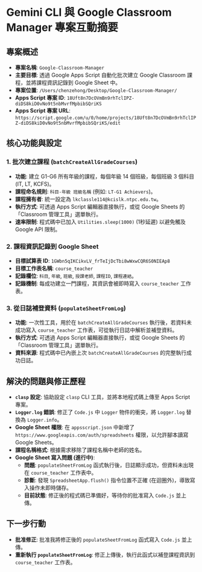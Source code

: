 # Gemini CLI 與 Google Classroom Manager 專案互動摘要

## 專案概述
- **專案名稱**: `Google-Classroom-Manager`
- **主要目標**: 透過 Google Apps Script 自動化批次建立 Google Classroom 課程，並將課程資訊記錄到 Google Sheet 中。
- **專案位置**: `/Users/chenzehong/Desktop/Google-Classroom-Manager/`
- **Apps Script 專案 ID**: `18Uft8n7DcOVmBn9rhTclIPZ-diDS8kiD0vNo9t5nbMvrfMpbibSQriKS`
- **Apps Script 專案 URL**: `https://script.google.com/u/0/home/projects/18Uft8n7DcOVmBn9rhTclIPZ-diDS8kiD0vNo9t5nbMvrfMpbibSQriKS/edit`

## 核心功能與設定
### 1. 批次建立課程 (`batchCreateAllGradeCourses`)
- **功能**: 建立 G1-G6 所有年級的課程，每個年級 14 個班級，每個班級 3 個科目 (IT, LT, KCFS)。
- **課程命名規則**: `科目-年級 班級名稱` (例如: `LT-G1 Achievers`)。
- **課程擁有者**: 統一設定為 `lkclassle114@kcislk.ntpc.edu.tw`。
- **執行方式**: 可透過 Apps Script 編輯器直接執行，或從 Google Sheets 的「Classroom 管理工具」選單執行。
- **速率限制**: 程式碼中已加入 `Utilities.sleep(1000)` (1秒延遲) 以避免觸及 Google API 限制。

### 2. 課程資訊記錄到 Google Sheet
- **目標試算表 ID**: `1GWbn5qIKCikvLV_frTeIjDcTbi8wWxwCQR6S0NIEAp8`
- **目標工作表名稱**: `course_teacher`
- **記錄欄位**: `科目`, `年級`, `班級`, `授課老師`, `課程ID`, `課程連結`。
- **記錄機制**: 每成功建立一門課程，其資訊會被即時寫入 `course_teacher` 工作表。

### 3. 從日誌補登資料 (`populateSheetFromLog`)
- **功能**: 一次性工具，用於在 `batchCreateAllGradeCourses` 執行後，若資料未成功寫入 `course_teacher` 工作表，可從執行日誌中解析並補登資料。
- **執行方式**: 可透過 Apps Script 編輯器直接執行，或從 Google Sheets 的「Classroom 管理工具」選單執行。
- **資料來源**: 程式碼中已內嵌上次 `batchCreateAllGradeCourses` 的完整執行成功日誌。

## 解決的問題與修正歷程
- **`clasp` 設定**: 協助設定 `clasp` CLI 工具，並將本地程式碼上傳至 Apps Script 專案。
- **`Logger.log` 錯誤**: 修正了 `Code.js` 中 `Logger` 物件的衝突，將 `Logger.log` 替換為 `Logger.info`。
- **Google Sheet 權限**: 在 `appsscript.json` 中新增了 `https://www.googleapis.com/auth/spreadsheets` 權限，以允許腳本讀寫 Google Sheets。
- **課程名稱格式**: 根據需求移除了課程名稱中老師的姓名。
- **Google Sheet 寫入問題 (進行中)**:
    - **問題**: `populateSheetFromLog` 函式執行後，日誌顯示成功，但資料未出現在 `course_teacher` 工作表中。
    - **診斷**: 發現 `SpreadsheetApp.flush()` 指令位置不正確 (在迴圈外)，導致寫入操作未即時儲存。
    - **目前狀態**: 修正後的程式碼已準備好，等待你的批准寫入 `Code.js` 並上傳。

## 下一步行動
- **批准修正**: 批准我將修正後的 `populateSheetFromLog` 函式寫入 `Code.js` 並上傳。
- **重新執行 `populateSheetFromLog`**: 修正上傳後，執行此函式以補登課程資訊到 `course_teacher` 工作表。
